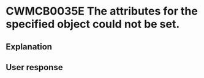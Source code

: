 # CWMCB0035E The attributes for the specified object could not be set.

## Explanation

## User response